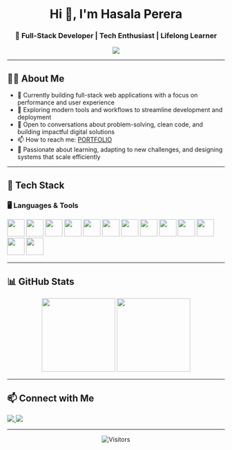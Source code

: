 <h1 align="center">Hi 👋, I'm Hasala Perera</h1>
<h3 align="center">🚀 Full-Stack Developer | Tech Enthusiast | Lifelong Learner</h3>

<p align="center">
  <img src="https://readme-typing-svg.demolab.com/?lines=Creative%20Problem%20Solver;Full-Stack%20Web%20Developer;Focused%20on%20Clean%20%26%20Scalable%20Code;Always%20Learning%20Something%20New&center=true&width=480&height=45&color=38BDF8&vCenter=true&pause=1000&size=22" />
</p>


---

## 🧑‍💻 About Me

- 🔭 Currently building full-stack web applications with a focus on performance and user experience  
- 🌱 Exploring modern tools and workflows to streamline development and deployment  
- 💬 Open to conversations about problem-solving, clean code, and building impactful digital solutions  
- 📫 How to reach me: [PORTFOLIO](https://hasalaperera.netlify.app/)  
- 🧠 Passionate about learning, adapting to new challenges, and designing systems that scale efficiently  

---


## 🚀 Tech Stack

### 🖥️ Languages & Tools

<p align="left">
  <img src="https://cdn.jsdelivr.net/gh/devicons/devicon/icons/javascript/javascript-original.svg" height="40" />
  <img src="https://cdn.jsdelivr.net/gh/devicons/devicon/icons/react/react-original.svg" height="40" />
  <img src="https://cdn.jsdelivr.net/gh/devicons/devicon/icons/express/express-original.svg" height="40" />
  <img src="https://cdn.jsdelivr.net/gh/devicons/devicon/icons/nodejs/nodejs-original.svg" height="40" />
  <img src="https://cdn.jsdelivr.net/gh/devicons/devicon/icons/mongodb/mongodb-original.svg" height="40" />
  <img src="https://cdn.jsdelivr.net/gh/devicons/devicon/icons/mysql/mysql-original.svg" height="40" />
  <img src="https://www.vectorlogo.zone/logos/tailwindcss/tailwindcss-icon.svg" height="40" />
  <img src="https://cdn.jsdelivr.net/gh/devicons/devicon/icons/docker/docker-original.svg" height="40" />
  <img src="https://cdn.jsdelivr.net/gh/devicons/devicon/icons/nginx/nginx-original.svg" height="40" />
  <img src="https://cdn.jsdelivr.net/gh/devicons/devicon/icons/git/git-original.svg" height="40" />
  <img src="https://www.vectorlogo.zone/logos/firebase/firebase-icon.svg" height="40" />
  <img src="https://www.vectorlogo.zone/logos/postman/postman-icon.svg" height="40" />
  <img src="https://cdn.jsdelivr.net/gh/devicons/devicon/icons/linux/linux-original.svg" height="40" />
</p>

---

## 📊 GitHub Stats

<p align="center">
  <img src="https://github-readme-streak-stats.herokuapp.com/?user=hasalaperera&theme=radical&hide_border=false" height="170" />
  <img src="https://github-readme-stats.vercel.app/api/top-langs/?username=hasalaperera&layout=compact&langs_count=8&theme=radical" height="170" />
</p>

---


## 📫 Connect with Me

<p align="left">
  <a href="https://www.linkedin.com/in/hasalaperera/" target="_blank">
    <img src="https://img.shields.io/badge/LinkedIn-0077B5?style=for-the-badge&logo=linkedin&logoColor=white" />
  </a>
  <a href="mailto:hasala294@gmail.com">
    <img src="https://img.shields.io/badge/Email-D14836?style=for-the-badge&logo=gmail&logoColor=white" />
  </a>
</p>

---

<p align="center">
  <img src="https://visitor-badge.laobi.icu/badge?page_id=hasalaperera.hasalaperera" alt="Visitors" />
</p>
